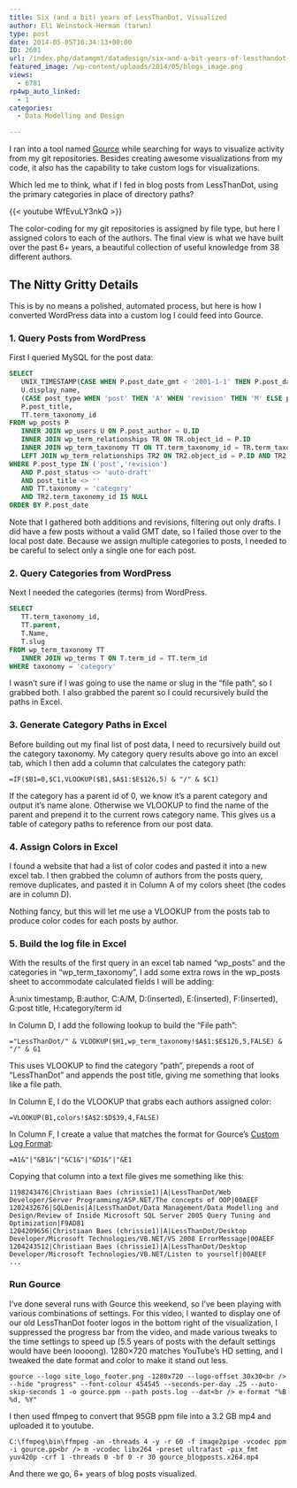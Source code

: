 ```yaml
---
title: Six (and a bit) years of LessThanDot, Visualized
author: Eli Weinstock-Herman (tarwn)
type: post
date: 2014-05-05T16:34:13+00:00
ID: 2601
url: /index.php/datamgmt/datadesign/six-and-a-bit-years-of-lessthandot-visualized/
featured_image: /wp-content/uploads/2014/05/blogs_image.png
views:
  - 6781
rp4wp_auto_linked:
  - 1
categories:
  - Data Modelling and Design

---
```

I ran into a tool named [Gource][1] while searching for ways to visualize activity from my git repositories. Besides creating awesome visualizations from my code, it also has the capability to take custom logs for visualizations.

Which led me to think, what if I fed in blog posts from LessThanDot, using the primary categories in place of directory paths?

{{< youtube WfEvuLY3nkQ >}}

The color-coding for my git repositories is assigned by file type, but here I assigned colors to each of the authors. The final view is what we have built over the past 6+ years, a beautiful collection of useful knowledge from 38 different authors.

## The Nitty Gritty Details

This is by no means a polished, automated process, but here is how I converted WordPress data into a custom log I could feed into Gource.

### 1. Query Posts from WordPress

First I queried MySQL for the post data:

```sql
SELECT 
   UNIX_TIMESTAMP(CASE WHEN P.post_date_gmt < '2001-1-1' THEN P.post_date ELSE P.post_date_gmt END) AS "timestamp",
   U.display_name, 
   (CASE post_type WHEN 'post' THEN 'A' WHEN 'revision' THEN 'M' ELSE post_type END) as "change", 
   P.post_title,
   TT.term_taxonomy_id
FROM wp_posts P
   INNER JOIN wp_users U ON P.post_author = U.ID
   INNER JOIN wp_term_relationships TR ON TR.object_id = P.ID
   INNER JOIN wp_term_taxonomy TT ON TT.term_taxonomy_id = TR.term_taxonomy_id
   LEFT JOIN wp_term_relationships TR2 ON TR2.object_id = P.ID AND TR2.term_taxonomy_id < TR.term_taxonomy_id
WHERE P.post_type IN ('post','revision')
   AND P.post_status <> 'auto-draft'
   AND post_title <> ''
   AND TT.taxonomy = 'category'
   AND TR2.term_taxonomy_id IS NULL
ORDER BY P.post_date
```
Note that I gathered both additions and revisions, filtering out only drafts. I did have a few posts without a valid GMT date, so I failed those over to the local post date. Because we assign multiple categories to posts, I needed to be careful to select only a single one for each post.

### 2. Query Categories from WordPress

Next I needed the categories (terms) from WordPress. 

```sql
SELECT 
   TT.term_taxonomy_id,
   TT.parent,
   T.Name,
   T.slug
FROM wp_term_taxonomy TT
   INNER JOIN wp_terms T ON T.term_id = TT.term_id
WHERE taxonomy = 'category'
```
I wasn&#8217;t sure if I was going to use the name or slug in the &#8220;file path&#8221;, so I grabbed both. I also grabbed the parent so I could recursively build the paths in Excel.

### 3. Generate Category Paths in Excel

Before building out my final list of post data, I need to recursively build out the category taxonomy. My category query results above go into an excel tab, which I then add a column that calculates the category path:

`=IF($B1=0,$C1,VLOOKUP($B1,$A$1:$E$126,5) & "/" & $C1)`

If the category has a parent id of 0, we know it&#8217;s a parent category and output it&#8217;s name alone. Otherwise we VLOOKUP to find the name of the parent and prepend it to the current rows category name. This gives us a table of category paths to reference from our post data.

### 4. Assign Colors in Excel

I found a website that had a list of color codes and pasted it into a new excel tab. I then grabbed the column of authors from the posts query, remove duplicates, and pasted it in Column A of my colors sheet (the codes are in column D).

Nothing fancy, but this will let me use a VLOOKUP from the posts tab to produce color codes for each posts by author.

### 5. Build the log file in Excel

With the results of the first query in an excel tab named &#8220;wp\_posts&#8221; and the categories in &#8220;wp\_term\_taxonomy&#8221;, I add some extra rows in the wp\_posts sheet to accommodate calculated fields I will be adding:

A:unix timestamp, B:author, C:A/M, D:(inserted), E:(inserted), F:(inserted), G:post title, H:category/term id

In Column D, I add the following lookup to build the &#8220;File path&#8221;:

`="LessThanDot/" & VLOOKUP($H1,wp_term_taxonomy!$A$1:$E$126,5,FALSE) & "/" & G1`

This uses VLOOKUP to find the category &#8220;path&#8221;, prepends a root of &#8220;LessThanDot&#8221; and appends the post title, giving me something that looks like a file path.

In Column E, I do the VLOOKUP that grabs each authors assigned color:

`=VLOOKUP(B1,colors!$A$2:$D$39,4,FALSE)`

In Column F, I create a value that matches the format for Gource&#8217;s [Custom Log Format][2]:

`=A1&"|"&B1&"|"&C1&"|"&D1&"|"&E1`

Copying that column into a text file gives me something like this:

```text
1198243476|Christiaan Baes (chrissie1)|A|LessThanDot/Web Developer/Server Programming/ASP.NET/The concepts of OOP|00AEEF
1202432676|SQLDenis|A|LessThanDot/Data Management/Data Modelling and Design/Review of Inside Microsoft SQL Server 2005 Query Tuning and Optimization|F9AD81
1204209656|Christiaan Baes (chrissie1)|A|LessThanDot/Desktop Developer/Microsoft Technologies/VB.NET/VS 2008 ErrorMessage|00AEEF
1204243512|Christiaan Baes (chrissie1)|A|LessThanDot/Desktop Developer/Microsoft Technologies/VB.NET/Listen to yourself|00AEEF
...
```
### Run Gource

I&#8217;ve done several runs with Gource this weekend, so I&#8217;ve been playing with various combinations of settings. For this video, I wanted to display one of our old LessThanDot footer logos in the bottom right of the visualization, I suppressed the progress bar from the video, and made various tweaks to the time settings to speed up (5.5 years of posts with the default settings would have been loooong). 1280&#215;720 matches YouTube&#8217;s HD setting, and I tweaked the date format and color to make it stand out less.

`gource --logo site_logo_footer.png -1280x720 --logo-offset 30x30<br />
 --hide "progress" --font-colour 454545 --seconds-per-day .25 --auto-skip-seconds 1 -o gource.ppm --path posts.log --dat<br />
e-format "%B %d, %Y"`

I then used ffmpeg to convert that 95GB ppm file into a 3.2 GB mp4 and uploaded it to youtube.

`C:\ffmpeg\bin\ffmpeg -an -threads 4 -y -r 60 -f image2pipe -vcodec ppm -i gource.pp<br />
m -vcodec libx264 -preset ultrafast -pix_fmt yuv420p -crf 1 -threads 0 -bf 0 -r 30 gource_blogposts.x264.mp4`

And there we go, 6+ years of blog posts visualized.

 [1]: https://code.google.com/p/gource/
 [2]: http://code.google.com/p/gource/wiki/CustomLogFormat
